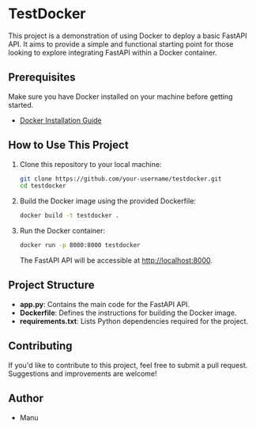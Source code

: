 # TestDocker

This project is a demonstration of using Docker to deploy a basic FastAPI API. It aims to provide a simple and functional starting point for those looking to explore integrating FastAPI within a Docker container.

## Prerequisites

Make sure you have Docker installed on your machine before getting started.

- [Docker Installation Guide](https://docs.docker.com/get-docker/)

## How to Use This Project

1. Clone this repository to your local machine:

    ```bash
    git clone https://github.com/your-username/testdocker.git
    cd testdocker
    ```

2. Build the Docker image using the provided Dockerfile:

    ```bash
    docker build -t testdocker .
    ```

3. Run the Docker container:

    ```bash
    docker run -p 8000:8000 testdocker
    ```

    The FastAPI API will be accessible at [http://localhost:8000](http://localhost:8000).

## Project Structure

- **app.py**: Contains the main code for the FastAPI API.
- **Dockerfile**: Defines the instructions for building the Docker image.
- **requirements.txt**: Lists Python dependencies required for the project.

## Contributing

If you'd like to contribute to this project, feel free to submit a pull request. Suggestions and improvements are welcome!

## Author

- Manu
